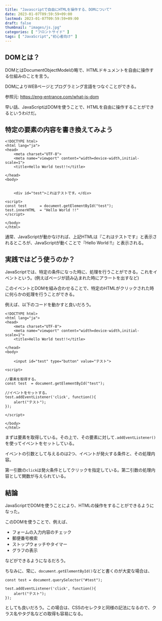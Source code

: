 ```yaml
---
title: "Javascriptで自由にHTMLを操作する、DOMについて"
date: 2023-01-07T09:59:59+09:00
lastmod: 2023-01-07T09:59:59+09:00
draft: false
thumbnail: "images/js.jpg"
categories: [ "フロントサイド" ]
tags: [ "JavaScript","初心者向け" ]
---
```



## DOMとは？

DOMとはDocumentObjectModelの略で、HTMLドキュメントを自由に操作する仕組みのことを言う。

DOMによりWEBページとプログラミング言語をつなぐことができる。

参照元: https://eng-entrance.com/what-is-dom

早い話、JavaScriptはDOMを使うことで、HTMLを自由に操作することができるというわけだ。

## 特定の要素の内容を書き換えてみよう


    <!DOCTYPE html>
    <html lang="ja">
    <head>
        <meta charset="UTF-8">
        <meta name="viewport" content="width=device-width,initial-scale=1">
        <title>Hello World test!!</title>
    
    </head>
    <body>
    
    
        <div id="test">これはテストです。</div>
    
    <script>
    const test      = document.getElementById("test");
    test.innerHTML  = "Hello World !!"
    </script>
    
    </body>
    </html>
    
    
通常、JavaScriptが動かなければ、上記HTMLは『これはテストです』と表示されるところが、JavaScriptが動くことで『Hello World !!』と表示される。


## 実践ではどう使うのか？

JavaScriptでは、特定の条件になった時に、処理を行うことができる。これをイベントという。(例えばページが読み込まれた時にアラートを出すなど)

このイベントとDOMを組み合わせることで、特定のHTMLがクリックされた時に何らかの処理を行うことができる。


例えば、以下のコードを動かすと良いだろう。

    <!DOCTYPE html>
    <html lang="ja">
    <head>
        <meta charset="UTF-8">
        <meta name="viewport" content="width=device-width,initial-scale=1">
        <title>Hello World test!!</title>
    
    </head>
    <body>
    
        <input id="test" type="button" value="テスト">
    
    <script>
    
    //要素を取得する。
    const test  = document.getElementById("test");
    
    //イベントをセットする。
    test.addEventListener('click', function(){
        alert("テスト");
    });
    
    </script>
    
    </body>
    </html>
    

まずは要素を取得している。その上で、その要素に対して`.addEventListener()`を使ってイベントをセットしている。

イベントの引数として与えるのは2つ、イベントが発火する条件と、その処理内容。

第一引数の`click`は発火条件としてクリックを指定している。第二引数の処理内容として関数が与えられている。


## 結論

JavaScriptでDOMを使うことにより、HTMLの操作をすることができるようになった。

このDOMを使うことで、例えば、

- フォームの入力内容のチェック
- 郵便番号検索
- ストップウォッチやタイマー
- グラフの表示

などができるようになるだろう。

ちなみに、常に、`document.getElementById()`などと書くのが大変な場合は、

    const test = document.querySelector("#test");

    test.addEventListener('click', function(){
        alert("テスト");
    });

としても良いだろう。この場合は、CSSのセレクタと同様の記法になるので、クラス名やタグ名などの取得も容易になる。






